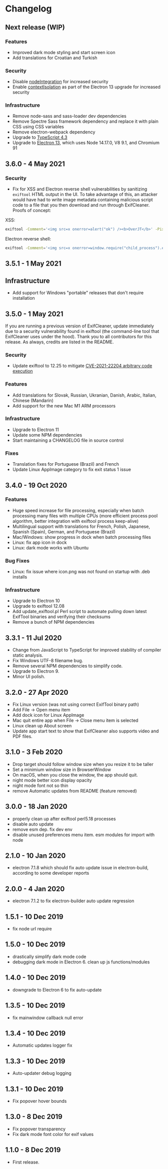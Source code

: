 # Changelog

## Next release (WIP)

### Features

- Improved dark mode styling and start screen icon
- Add translations for Croatian and Turkish

### Security

- Disable [nodeIntegration](https://www.electronjs.org/docs/api/browser-window) for increased security
- Enable [contextIsolation](https://www.electronjs.org/docs/tutorial/context-isolation) as part of the Electron 13 upgrade for increased security

### Infrastructure

- Remove node-sass and sass-loader dev dependencies
- Remove Spectre Sass framework dependency and replace it with plain CSS using CSS variables
- Remove electron-webpack dependency
- Upgrade to [TypeScript 4.3](https://www.typescriptlang.org/docs/handbook/release-notes/typescript-4-3.html)
- Upgrade to [Electron 13](https://www.electronjs.org/releases/stable?version=13), which uses Node 14.17.0, V8 9.1, and Chromium 91

## 3.6.0 - 4 May 2021

### Security

- Fix for XSS and Electron reverse shell vulnerabilities by sanitizing `exiftool` HTML output in the UI. To take advantage of this, an attacker would have had to write image metadata containing malicious script code to a file that you then download and run through ExifCleaner. Proofs of concept:

XSS:

```bash
exiftool -Comment='<img src=x onerror=alert("ok") /><b>OverJT</b>' -PixelUnits='meters' image.png
```

Electron reverse shell:

```bash
exiftool -Comment='<img src=x onerror=window.require("child_process").exec("/usr/bin/firefox") /><b>OverJT</b>' -PixelUnits='meters' image.png
```

## 3.5.1 - 1 May 2021

## Infrastructure

- Add support for Windows "portable" releases that don't require installation

## 3.5.0 - 1 May 2021

If you are running a previous version of ExifCleaner, update immediately due to a security vulnerability found in exiftool (the command-line tool that ExifCleaner uses under the hood). Thank you to all contributors for this release. As always, credits are listed in the README.

### Security

- Update exiftool to 12.25 to mitigate [CVE-2021-22204 arbitrary code execution](https://twitter.com/wcbowling/status/1385803927321415687)

### Features

- Add translations for Slovak, Russian, Ukranian, Danish, Arabic, Italian, Chinese (Mandarin)
- Add support for the new Mac M1 ARM processors

### Infrastructure

- Upgrade to Electron 11
- Update some NPM dependencies
- Start maintaining a CHANGELOG file in source control

### Fixes

- Translation fixes for Portuguese (Brazil) and French
- Update Linux AppImage category to fix exit status 1 issue

## 3.4.0 - 19 Oct 2020

### Features

- Huge speed increase for file processing, especially when batch processing many files with multiple CPUs (more efficient process pool algorithm, better integration with exiftool process keep-alive)
- Multilingual support with translations for French, Polish, Japanese, Spanish (Spain), German, and Portuguese (Brazil)
- Mac/Windows: show progress in dock when batch processing files
- Linux: fix app icon in dock
- Linux: dark mode works with Ubuntu

### Bug Fixes

- Linux: fix issue where icon.png was not found on startup with .deb installs

### Infrastructure

- Upgrade to Electron 10
- Upgrade to exiftool 12.08
- Add update_exiftool.pl Perl script to automate pulling down latest ExifTool binaries and verifying their checksums
- Remove a bunch of NPM dependencies

## 3.3.1 - 11 Jul 2020

- Change from JavaScript to TypeScript for improved stability of compiler static analysis.
- Fix Windows UTF-8 filename bug.
- Remove several NPM dependencies to simplify code.
- Upgrade to Electron 9.
- Minor UI polish.

## 3.2.0 - 27 Apr 2020

- Fix Linux version (was not using correct ExifTool binary path)
- Add File -> Open menu item
- Add dock icon for Linux AppImage
- Mac quit entire app when File -> Close menu item is selected
- Linux clean up About screen
- Update app start text to show that ExifCleaner also supports video and PDF files.

## 3.1.0 - 3 Feb 2020

- Drop target should follow window size when you resize it to be taller
- Set a minimium window size in BrowserWindow
- On macOS, when you close the window, the app should quit.
- night mode better icon display opacity
- night mode font not so thin
- remove Automatic updates from README (feature removed)

## 3.0.0 - 18 Jan 2020

- properly clean up after exiftool perl5.18 processes
- disable auto update
- remove esm dep. fix dev env
- disable unused preferences menu item. esm modules for import with node

## 2.1.0 - 10 Jan 2020

- electron 7.1.8 which should fix auto update issue in electron-build, according to some developer reports

## 2.0.0 - 4 Jan 2020

- electron 7.1.2 to fix electron-builder auto update regression

## 1.5.1 - 10 Dec 2019

- fix node url require

## 1.5.0 - 10 Dec 2019

- drastically simplify dark mode code
- debugging dark mode in Electron 6. clean up js functions/modules

## 1.4.0 - 10 Dec 2019

- downgrade to Electron 6 to fix auto-update

## 1.3.5 - 10 Dec 2019

- fix mainwindow callback null error

## 1.3.4 - 10 Dec 2019

- Automatic updates logger fix

## 1.3.3 - 10 Dec 2019

- Auto-updater debug logging

## 1.3.1 - 10 Dec 2019

- Fix popover hover bounds

## 1.3.0 - 8 Dec 2019

- Fix popover transparency
- Fix dark mode font color for exif values

## 1.1.0 - 8 Dec 2019

- First release.
